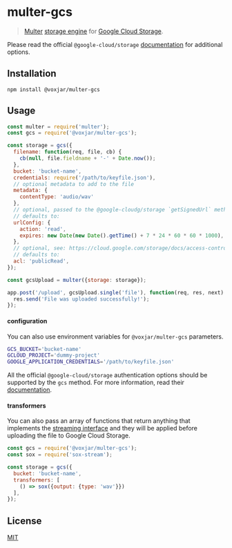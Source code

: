# multer-gcs

> [Multer](https://github.com/expressjs/multer) [storage engine](https://github.com/expressjs/multer/blob/master/StorageEngine.md) for [Google Cloud Storage](https://cloud.google.com/storage/).

Please read the official `@google-cloud/storage` [documentation](https://googlecloudplatform.github.io/google-cloud-node/#/docs/storage/) for additional options.

## Installation

```
npm install @voxjar/multer-gcs
```

## Usage

```javascript
const multer = require('multer');
const gcs = require('@voxjar/multer-gcs');

const storage = gcs({
  filename: function(req, file, cb) {
    cb(null, file.fieldname + '-' + Date.now());
  },
  bucket: 'bucket-name',
  credentials: require('/path/to/keyfile.json'),
  // optional metadata to add to the file
  metadata: {
    contentType: 'audio/wav'
  },
  // optional, passed to the @google-cloudg/storage `getSignedUrl` method
  // defaults to:
  urlConfig: {
    action: 'read',
    expires: new Date(new Date().getTime() + 7 * 24 * 60 * 60 * 1000),
  },
  // optional, see: https://cloud.google.com/storage/docs/access-control/lists
  // defaults to:
  acl: 'publicRead',
});

const gcsUpload = multer({storage: storage});

app.post('/upload', gcsUpload.single('file'), function(req, res, next) {
  res.send('File was uploaded successfully!');
});
```

#### configuration

You can also use environment variables for `@voxjar/multer-gcs` parameters.

```bash
GCS_BUCKET='bucket-name'
GCLOUD_PROJECT='dummy-project'
GOOGLE_APPLICATION_CREDENTIALS='/path/to/keyfile.json'
```

All the official `@google-cloud/storage` authentication options should be
supported by the `gcs` method. For more information, read their
[documentation](https://googlecloudplatform.github.io/google-cloud-node/#/docs/storage/guides/authentication).

#### transformers

You can also pass an array of functions that return anything that implements the
[streaming interface](https://nodejs.org/api/stream.html) and they will be
applied before uploading the file to Google Cloud Storage.

```javascript
const gcs = require('@voxjar/multer-gcs');
const sox = require('sox-stream');

const storage = gcs({
  bucket: 'bucket-name',
  transformers: [
    () => sox({output: {type: 'wav'}})
  ],
});
```

## License

[MIT](LICENSE)
